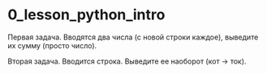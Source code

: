 # 0_lesson_python_intro

Первая задача. Вводятся два числа (с новой строки каждое), выведите их сумму (просто число).

Вторая задача. Вводится строка. Выведите ее наоборот (кот -> ток).
